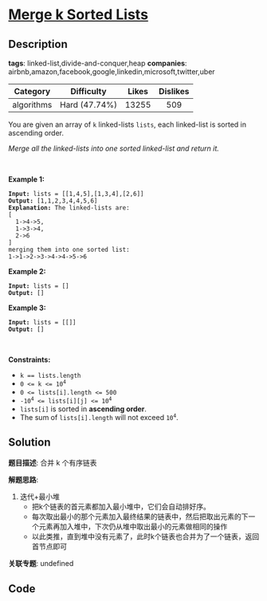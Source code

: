 # [Merge k Sorted Lists](https://leetcode.com/problems/merge-k-sorted-lists/description/)

## Description

**tags**: linked-list,divide-and-conquer,heap
**companies**: airbnb,amazon,facebook,google,linkedin,microsoft,twitter,uber

| Category | Difficulty | Likes | Dislikes |
| :------: | :--------: | :---: | :------: |
| algorithms | Hard (47.74%) | 13255 | 509 |

<p>You are given an array of <code>k</code> linked-lists <code>lists</code>, each linked-list is sorted in ascending order.</p>

<p><em>Merge all the linked-lists into one sorted linked-list and return it.</em></p>

<p>&nbsp;</p>
<p><strong>Example 1:</strong></p>

<pre><code><strong>Input:</strong> lists = [[1,4,5],[1,3,4],[2,6]]
<strong>Output:</strong> [1,1,2,3,4,4,5,6]
<strong>Explanation:</strong> The linked-lists are:
[
  1-&gt;4-&gt;5,
  1-&gt;3-&gt;4,
  2-&gt;6
]
merging them into one sorted list:
1-&gt;1-&gt;2-&gt;3-&gt;4-&gt;4-&gt;5-&gt;6</code></pre>

<p><strong>Example 2:</strong></p>

<pre><code><strong>Input:</strong> lists = []
<strong>Output:</strong> []</code></pre>

<p><strong>Example 3:</strong></p>

<pre><code><strong>Input:</strong> lists = [[]]
<strong>Output:</strong> []</code></pre>

<p>&nbsp;</p>
<p><strong>Constraints:</strong></p>

<ul>
	<li><code>k == lists.length</code></li>
	<li><code>0 &lt;= k &lt;= 10<sup>4</sup></code></li>
	<li><code>0 &lt;= lists[i].length &lt;= 500</code></li>
	<li><code>-10<sup>4</sup> &lt;= lists[i][j] &lt;= 10<sup>4</sup></code></li>
	<li><code>lists[i]</code> is sorted in <strong>ascending order</strong>.</li>
	<li>The sum of <code>lists[i].length</code> will not exceed <code>10<sup>4</sup></code>.</li>
</ul>



## Solution

**题目描述**: 合并 k 个有序链表

**解题思路**:

1. 迭代+最小堆
   - 把k个链表的首元素都加入最小堆中，它们会自动排好序。
   - 每次取出最小的那个元素加入最终结果的链表中，然后把取出元素的下一个元素再加入堆中，下次仍从堆中取出最小的元素做相同的操作
   - 以此类推，直到堆中没有元素了，此时k个链表也合并为了一个链表，返回首节点即可

**关联专题**: undefined

## Code
